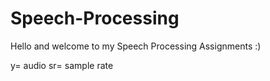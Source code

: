# Speech-Processing

Hello and welcome to my Speech Processing Assignments :)


y= audio 
sr= sample rate
